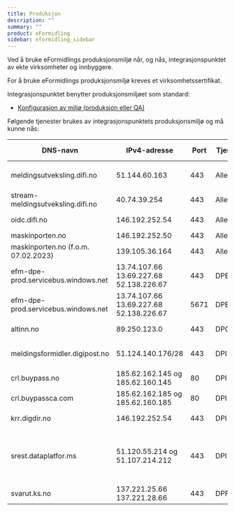```yaml
---
title: Produksjon
description: ""
summary: ""
product: eFormidling
sidebar: eformidling_sidebar
---
```


Ved å bruke eFormidlings produksjonsmiljø når, og nås, integrasjonspunktet av ekte virksomheter og innbyggere.

For å bruke eFormidlings produksjonsmiljø kreves et virksomhetssertifikat.

Integrasjonspunktet benytter produksjonsmiljøet som standard:

- [Konfigurasjon av miljø (produksjon eller QA)](../installasjon/installasjon#miljø-produksjon-eller-qa)

Følgende tjenester brukes av integrasjonspunktets produksjonsmiljø og må kunne nås:

| DNS-navn                            | IPv4-adresse                                        | Port | Tjeneste | Beskrivelse                                                                              | Inn-/utgående trafikk |
|-------------------------------------|-----------------------------------------------------|------|----------|------------------------------------------------------------------------------------------|-----------------------|
| meldingsutveksling.difi.no          | 51.144.60.163                                       | 443  | Alle     | eFormidling, diverse tjenester, adresseoppslag m.m.                                      | utgående              |
| stream-meldingsutveksling.difi.no   | 40.74.39.254                                        | 443  | Alle     | eFormidling, logging                                                                     | utgående              |
| oidc.difi.no                        | 146.192.252.54	                                     | 443  | Alle     | ID-porten oidc-provider                                                                  | utgående              |
| maskinporten.no                     | 146.192.252.50                                      | 443  | Alle     | Maskinporten                                                                             | utgående              |
| maskinporten.no (f.o.m. 07.02.2023) | 139.105.36.164                                      | 443  | Alle     | Maskinporten                                                                             | utgående              |
| efm-dpe-prod.servicebus.windows.net | 13.74.107.66 <br/> 13.69.227.68 <br/> 52.138.226.67 | 443  | DPE      | Azure Service Bus, HTTP/REST API                                                         | utgående              |
| efm-dpe-prod.servicebus.windows.net | 13.74.107.66 <br/> 13.69.227.68 <br/> 52.138.226.67 | 5671 | DPE      | Azure Service Bus, AMQP med TLS                                                          | utgående              |
| altinn.no                           | 89.250.123.0                                        | 443  | DPO/DPV  | Altinn formidlingstjeneste                                                               | utgående              |
| meldingsformidler.digipost.no       | 51.124.140.176/28                                   | 443  | DPI      | Meldingsformidler for DPI-meldinger (16 adresser)                                        | utgående              |
| crl.buypass.no       | 185.62.162.145 og 185.62.160.145                                 | 80  | DPI      | Buypass CRL-liste                                        | utgående              |
| crl.buypassca.com       | 185.62.162.185 og 185.62.160.185                               | 80  | DPI      | Buypass CRL-liste SEID2.0                              | utgående              |
| krr.digdir.no      | 146.192.252.54                                 | 443  | DPI      | Kontakt-og reservasjonsregisteret                                       | utgående              |
| srest.dataplatfor.ms                | 51.120.55.214 og 51.107.214.212                                        | 443  | DPI      | For ny transportinfrastruktur i Digital postkasse, rest-endepunkt aksesspunkt i hjørne 2 | utgående              |
| svarut.ks.no                        | 137.221.25.66 <br/> 137.221.28.66                   | 443  | DPF      | KS FIKS meldingformidler                                                                 | utgående              |
